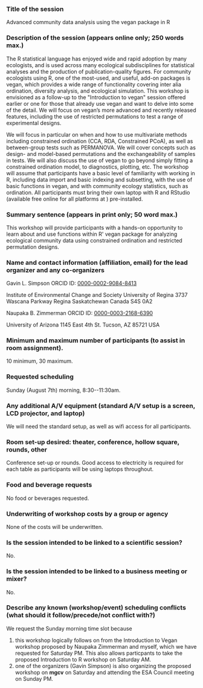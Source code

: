### Title of the session

Advanced community data analysis using the vegan package in R

### Description of the session (appears online only; 250 words max.)

The R statistical language has enjoyed wide and rapid adoption by many ecologists, and is used across many ecological subdisciplines for statistical analyses and the production of publication-quality figures. For community ecologists using R, one of the most-used, and useful, add-on packages is vegan, which provides a wide range of functionality covering inter alia ordination, diversity analysis, and ecological simulation. This workshop is envisioned as a follow-up to the "Introduction to vegan" session offered earlier or one for those that already use vegan and want to delve into some of the detail. We will focus on vegan’s more advanced and recently released features, including the use of restricted permutations to test a range of experimental designs.

We will focus in particular on when and how to use multivariate methods including constrained ordination (CCA, RDA, Constrained PCoA), as well as between-group tests such as PERMANOVA. We will cover concepts such as design- and model-based permutations and the exchangeability of samples in tests. We will also discuss the use of vegan to go beyond simply fitting a constrained ordination model, to diagnostics, plotting, etc. The workshop will assume that participants have a basic level of familiarity with working in R, including data import and basic indexing and subsetting, with the use of basic functions in vegan, and with community ecology statistics, such as ordination. All participants must bring their own laptop with R and RStudio (available free online for all platforms at ) pre-installed.

### Summary sentence (appears in print only; 50 word max.)

This workshop will provide participants with a hands-on opportunity to learn about and use functions within R' vegan package for analyzing ecological community data using constrained ordination and restricted permutation designs.

### Name and contact information (affiliation, email) for the lead organizer and any co-organizers

Gavin L. Simpson
ORCID ID: [0000-0002-9084-8413](http://orcid.org/0000-0002-9084-8413)

Institute of Environmental Change and Society
University of Regina
3737 Wascana Parkway
Regina
Saskatchewan
Canada
S4S 0A2

Naupaka B. Zimmerman
ORCID ID: [0000-0003-2168-6390](http://orcid.org/0000-0003-2168-6390)

University of Arizona
1145 East 4th St.
Tucson,
AZ 85721
USA

### Minimum and maximum number of participants (to assist in room assignment).
10 minimum, 30 maximum.

### Requested scheduling
Sunday (August 7th) morning, 8:30--11:30am. 

### Any additional A/V equipment (standard A/V setup is a screen, LCD projector, and laptop)
We will need the standard setup, as well as wifi access for all participants.

### Room set-up desired: theater, conference, hollow square, rounds, other
Conference set-up or rounds. Good access to electricity is required for each table as participants will be using laptops throughout.

### Food and beverage requests
No food or beverages requested.

### Underwriting of workshop costs by a group or agency
None of the costs will be underwritten.

### Is the session intended to be linked to a scientific session?
No.

### Is the session intended to be linked to a business meeting or mixer?
No. 

### Describe any known (workshop/event) scheduling conflicts (what should it follow/precede/not conflict with?)
We request the Sunday morning time slot because

1. this workshop logically follows on from the Introduction to Vegan workshop proposed by Naupaka Zimmerman and myself, which we have requested for Saturday PM. This also allows particpants to take the proposed Introduction to R workshop on Saturday AM.
2. one of the organizers (Gavin Simpson) is also organizing the proposed workshop on **mgcv** on Saturday and attending the ESA Council meeting on Sunday PM.
